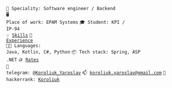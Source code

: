 <code>👷 Speciality: Software engineer / Backend</code><br>
<code>🖥️ Place of work: EPAM Systems</code>
<code>🎓 Student: KPI / IP-94</code><br>
<code>💡 [Skills](SKILLS.md)</code>
<code>📝 [Experience](EXPERIENCE.md)</code><br>
<code>🧑‍💻 Languages: Java, Kotlin, C#, Python</code>
<code>📦 Tech stack: Spring, ASP .NET</code>
<code>🪙 [Rates](RATES.md)</code><br>
<code>💬 telegram: [@Koroliuk_Yaroslav](https://t.me/Koroliuk_Yaroslav)</code>
<code>📫 [koroliuk.yaroslav@gmail.com](mailto:koroliuk.yaroslav@gmail.com)</code>
<code>💬 hackerrank: [Koroliuk](https://www.hackerrank.com/Koroliuk)</code>
